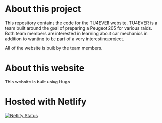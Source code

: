# About this project

This repository contains the code for the TU4EVER website. TU4EVER is a team built around the goal of preparing a Peugeot 205 for various raids.  
Both team members are interested in learning about car mechanics in addition to wanting to be part of a very interesting project.

All of the website is built by the team members.

# About this website

This website is built using Hugo

# Hosted with Netlify

[![Netlify Status](https://api.netlify.com/api/v1/badges/3332ca01-91cb-45c9-a3d7-701e9666bc3f/deploy-status?branch=production)](https://app.netlify.com/sites/sensational-crepe-a65ead/deploys)
